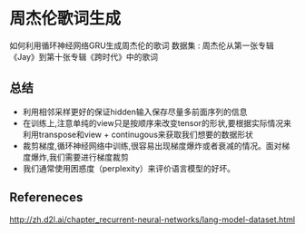 # 周杰伦歌词生成
如何利用循环神经网络GRU生成周杰伦的歌词
数据集 : 周杰伦从第一张专辑《Jay》到第十张专辑《跨时代》中的歌词

## 总结
- 利用相邻采样更好的保证hidden输入保存尽量多前面序列的信息
- 在训练上,注意单纯的view只是按顺序来改变tensor的形状,要根据实际情况来利用transpose和view + continugous来获取我们想要的数据形状
- 裁剪梯度,循环神经网络中训练,很容易出现梯度爆炸或者衰减的情况。面对梯度爆炸,我们需要进行梯度裁剪
- 我们通常使用困惑度（perplexity）来评价语言模型的好坏。




## Refereneces
http://zh.d2l.ai/chapter_recurrent-neural-networks/lang-model-dataset.html  
